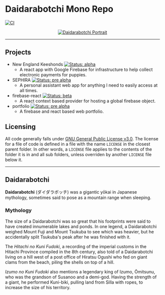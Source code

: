 # Daidarabotchi Mono Repo

[![CI](https://github.com/dman926/daidarabotchi/actions/workflows/main.yml/badge.svg)](https://github.com/dman926/daidarabotchi/actions/workflows/main.yml)

<center>

[![Daidarabotchi Portrait](https://upload.wikimedia.org/wikipedia/commons/6/61/Daidarabocchi_1.jpg)](https://en.wikipedia.org/wiki/Daidarabotchi)

</center>

---

## Projects

- New England Keeshonds [![Status: alpha](https://img.shields.io/badge/Status-alpha-red.svg)](https://shields.io/)
  - A react app with Google Firebase for infrastructure to help collect electronic payments for puppies.
- SEPHIRA [![Status: pre alpha](https://img.shields.io/badge/Status-pre%20alpha-darkred.svg)](https://shields.io/)
  - A personal assistant web app for anything I need to easily access at all times.
- firebase-react [![Status: beta](https://img.shields.io/badge/Status-beta-yellow.svg)](https://shields.io/)
  - A react context based provider for hosting a global firebase object.
- portfolio [![Status: pre alpha](https://img.shields.io/badge/Status-pre%20alpha-darkred.svg)](https://shields.io/)
  - A firebase and react based web portfolio.

## Licensing

All code generally falls under [GNU General Public License v3.0](https://www.gnu.org/licenses/gpl-3.0-standalone.html). The license for a file of code is defined in a file with the name `LICENSE` in the closest parent folder. In other words, a `LICENSE` file applies to the contents of the folder it is in and all sub folders, unless overriden by another `LICENSE` file below it.

---

## Daidarabotchi

**Daidarabotchi** (ダイダラボッチ) was a gigantic yōkai in Japanese mythology, sometimes said to pose as a mountain range when sleeping.

### Mythology

The size of a Daidarabotchi was so great that his footprints were said to have created innumerable lakes and ponds. In one legend, a Daidarabotchi weighed Mount Fuji and Mount Tsukuba to see which was heavier, but he accidentally split Tsukuba's peak after he was finished with it.

The _Hitachi no Kuni Fudoki_, a recording of the imperial customs in the Hitachi Province compiled in the 8th century, also told of a Daidarabotchi living on a hill west of a post office of Hiratsu Ogushi who fed on giant clams from the beach, piling the shells on top of a hill.

_Izumo no Kuni Fudoki_ also mentions a legendary king of Izumo, Ōmitsunu, who was the grandson of Susanoo and a demi-god. Having the strength of a giant, he performed Kuni-biki, pulling land from Silla with ropes, to increase the size of his territory.
